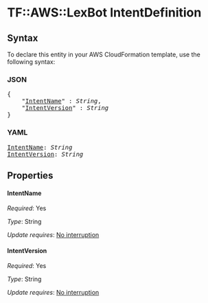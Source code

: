# TF::AWS::LexBot IntentDefinition

## Syntax

To declare this entity in your AWS CloudFormation template, use the following syntax:

### JSON

<pre>
{
    "<a href="#intentname" title="IntentName">IntentName</a>" : <i>String</i>,
    "<a href="#intentversion" title="IntentVersion">IntentVersion</a>" : <i>String</i>
}
</pre>

### YAML

<pre>
<a href="#intentname" title="IntentName">IntentName</a>: <i>String</i>
<a href="#intentversion" title="IntentVersion">IntentVersion</a>: <i>String</i>
</pre>

## Properties

#### IntentName

_Required_: Yes

_Type_: String

_Update requires_: [No interruption](https://docs.aws.amazon.com/AWSCloudFormation/latest/UserGuide/using-cfn-updating-stacks-update-behaviors.html#update-no-interrupt)

#### IntentVersion

_Required_: Yes

_Type_: String

_Update requires_: [No interruption](https://docs.aws.amazon.com/AWSCloudFormation/latest/UserGuide/using-cfn-updating-stacks-update-behaviors.html#update-no-interrupt)

